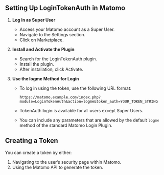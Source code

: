 ## Setting Up LoginTokenAuth in Matomo

1. **Log In as Super User**
    - Access your Matomo account as a Super User.
    - Navigate to the Settings section.
    - Click on Marketplace.

2. **Install and Activate the Plugin**
    - Search for the LoginTokenAuth plugin.
    - Install the plugin.
    - After installation, click Activate.

3. **Use the logme Method for Login**
    - To log in using the token, use the following URL format:

      `https://matomo.example.com/index.php?module=LoginTokenAuth&action=logme&token_auth=YOUR_TOKEN_STRING`
      
    - TokenAuth login is available for all users except Super Users.
    - You can include any parameters that are allowed by the default `logme` method of the standard Matomo Login Plugin.

## Creating a Token

You can create a token by either:
1. Navigating to the user’s security page within Matomo.
2. Using the Matomo API to generate the token.